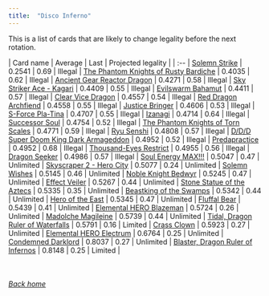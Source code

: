 ```yaml
---
title:  "Disco Inferno"
---
```


This is a list of cards that are likely to change legality before the next rotation.

| Card name | Average | Last | Projected legality |
| :-- |
[Solemn Strike](https://db.ygoprodeck.com/card/?search=Solemn%20Strike) | 0.2541 | 0.69 | Illegal |
[The Phantom Knights of Rusty Bardiche](https://db.ygoprodeck.com/card/?search=The%20Phantom%20Knights%20of%20Rusty%20Bardiche) | 0.4035 | 0.62 | Illegal |
[Ancient Gear Reactor Dragon](https://db.ygoprodeck.com/card/?search=Ancient%20Gear%20Reactor%20Dragon) | 0.4271 | 0.58 | Illegal |
[Sky Striker Ace - Kagari](https://db.ygoprodeck.com/card/?search=Sky%20Striker%20Ace%20-%20Kagari) | 0.4409 | 0.55 | Illegal |
[Evilswarm Bahamut](https://db.ygoprodeck.com/card/?search=Evilswarm%20Bahamut) | 0.4411 | 0.57 | Illegal |
[Clear Vice Dragon](https://db.ygoprodeck.com/card/?search=Clear%20Vice%20Dragon) | 0.4557 | 0.54 | Illegal |
[Red Dragon Archfiend](https://db.ygoprodeck.com/card/?search=Red%20Dragon%20Archfiend) | 0.4558 | 0.55 | Illegal |
[Justice Bringer](https://db.ygoprodeck.com/card/?search=Justice%20Bringer) | 0.4606 | 0.53 | Illegal |
[S-Force Pla-Tina](https://db.ygoprodeck.com/card/?search=S-Force%20Pla-Tina) | 0.4707 | 0.55 | Illegal |
[Izanagi](https://db.ygoprodeck.com/card/?search=Izanagi) | 0.4714 | 0.64 | Illegal |
[Successor Soul](https://db.ygoprodeck.com/card/?search=Successor%20Soul) | 0.4754 | 0.52 | Illegal |
[The Phantom Knights of Torn Scales](https://db.ygoprodeck.com/card/?search=The%20Phantom%20Knights%20of%20Torn%20Scales) | 0.4771 | 0.59 | Illegal |
[Ryu Senshi](https://db.ygoprodeck.com/card/?search=Ryu%20Senshi) | 0.4808 | 0.57 | Illegal |
[D/D/D Super Doom King Dark Armageddon](https://db.ygoprodeck.com/card/?search=D/D/D%20Super%20Doom%20King%20Dark%20Armageddon) | 0.4952 | 0.52 | Illegal |
[Predapractice](https://db.ygoprodeck.com/card/?search=Predapractice) | 0.4952 | 0.68 | Illegal |
[Thousand-Eyes Restrict](https://db.ygoprodeck.com/card/?search=Thousand-Eyes%20Restrict) | 0.4955 | 0.56 | Illegal |
[Dragon Seeker](https://db.ygoprodeck.com/card/?search=Dragon%20Seeker) | 0.4986 | 0.57 | Illegal |
[Soul Energy MAX!!!](https://db.ygoprodeck.com/card/?search=Soul%20Energy%20MAX!!!) | 0.5047 | 0.47 | Unlimited |
[Skyscraper 2 - Hero City](https://db.ygoprodeck.com/card/?search=Skyscraper%202%20-%20Hero%20City) | 0.5077 | 0.24 | Unlimited |
[Solemn Wishes](https://db.ygoprodeck.com/card/?search=Solemn%20Wishes) | 0.5145 | 0.46 | Unlimited |
[Noble Knight Bedwyr](https://db.ygoprodeck.com/card/?search=Noble%20Knight%20Bedwyr) | 0.5245 | 0.47 | Unlimited |
[Effect Veiler](https://db.ygoprodeck.com/card/?search=Effect%20Veiler) | 0.5267 | 0.44 | Unlimited |
[Stone Statue of the Aztecs](https://db.ygoprodeck.com/card/?search=Stone%20Statue%20of%20the%20Aztecs) | 0.5335 | 0.35 | Unlimited |
[Beastking of the Swamps](https://db.ygoprodeck.com/card/?search=Beastking%20of%20the%20Swamps) | 0.5342 | 0.44 | Unlimited |
[Hero of the East](https://db.ygoprodeck.com/card/?search=Hero%20of%20the%20East) | 0.5345 | 0.47 | Unlimited |
[Fluffal Bear](https://db.ygoprodeck.com/card/?search=Fluffal%20Bear) | 0.5439 | 0.41 | Unlimited |
[Elemental HERO Blazeman](https://db.ygoprodeck.com/card/?search=Elemental%20HERO%20Blazeman) | 0.5724 | 0.26 | Unlimited |
[Madolche Magileine](https://db.ygoprodeck.com/card/?search=Madolche%20Magileine) | 0.5739 | 0.44 | Unlimited |
[Tidal, Dragon Ruler of Waterfalls](https://db.ygoprodeck.com/card/?search=Tidal,%20Dragon%20Ruler%20of%20Waterfalls) | 0.5791 | 0.16 | Limited |
[Crass Clown](https://db.ygoprodeck.com/card/?search=Crass%20Clown) | 0.5923 | 0.27 | Unlimited |
[Elemental HERO Electrum](https://db.ygoprodeck.com/card/?search=Elemental%20HERO%20Electrum) | 0.6764 | 0.25 | Unlimited |
[Condemned Darklord](https://db.ygoprodeck.com/card/?search=Condemned%20Darklord) | 0.8037 | 0.27 | Unlimited |
[Blaster, Dragon Ruler of Infernos](https://db.ygoprodeck.com/card/?search=Blaster,%20Dragon%20Ruler%20of%20Infernos) | 0.8148 | 0.25 | Limited |

<br>

###### [Back home](index)